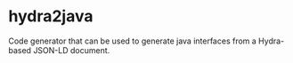 # hydra2java
Code generator that can be used to generate java interfaces from a Hydra-based JSON-LD document. 

